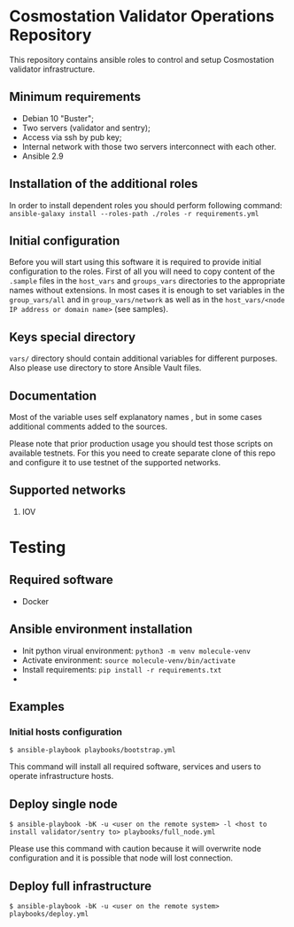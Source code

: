 # Cosmostation Validator Operations Repository

This repository contains ansible roles to control and setup Cosmostation validator infrastructure.

## Minimum requirements

* Debian 10 "Buster";
* Two servers (validator and sentry);
* Access via ssh by pub key;
* Internal network with those two servers interconnect with each other.
* Ansible 2.9

## Installation of the additional roles

In order to install dependent roles you should perform following command: `ansible-galaxy install --roles-path ./roles -r requirements.yml`

## Initial configuration

Before you will start using this software it is required to provide initial configuration to the roles. First of all you will need to copy content of the `.sample` files in the `host_vars` and `groups_vars` directories to the appropriate names without extensions. In most cases it is enough to set variables in the `group_vars/all` and in `group_vars/network` as well as in the `host_vars/<node IP address or domain name>` (see samples).

## Keys special directory

`vars/` directory should contain additional variables for different purposes. Also please use directory to store Ansible Vault files.

## Documentation

Most of the variable uses self explanatory names , but in some cases additional comments added to the sources.

Please note that prior production usage you should test those scripts on available testnets. For this you need to create separate clone of this repo and configure it to use testnet of the supported networks.

## Supported networks

1. IOV


# Testing

## Required software

- Docker

## Ansible environment installation

- Init python virual environment: `python3 -m venv molecule-venv`
- Activate environment: `source molecule-venv/bin/activate`
- Install requirements: `pip install -r requirements.txt`
- 

## Examples

### Initial hosts configuration

```
$ ansible-playbook playbooks/bootstrap.yml
```

This command will install all required software, services and users to operate infrastructure hosts.

## Deploy single node

```
$ ansible-playbook -bK -u <user on the remote system> -l <host to install validator/sentry to> playbooks/full_node.yml 
```

Please use this command with caution because it will overwrite node configuration and it is possible that node will lost connection.

## Deploy full infrastructure

```
$ ansible-playbook -bK -u <user on the remote system> playbooks/deploy.yml
```
